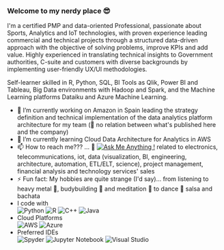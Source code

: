 ### Welcome to my nerdy place 😎

I'm a certified PMP and data-oriented Professional, passionate about Sports, Analytics and IoT technologies, with proven experience leading commercial and technical projects through a structured data-driven approach with the objective of solving problems, improve KPIs and add value. Highly experienced in translating technical insights to Government authorities, C-suite and customers with diverse backgrounds by implementing user-friendly UX/UI methodologies. 

Self-learner skilled in R, Python, SQL, BI Tools as Qlik, Power BI and Tableau, Big Data environments with Hadoop and Spark, and the Machine Learning platforms Dataiku and Azure Machine Learning.

- 🔭 I’m currently working on Amazon in Spain leading the strategy definition and technical implementation of the data analytics platform architecture for my team (👀 no relation between what's published here and the company)
- 🌱 I’m currently learning Cloud Data Architecture for Analytics in AWS
- 📫 How to reach me??? ... 💬 [![Ask Me Anything !](https://img.shields.io/badge/Ask%20me-anything-1abc9c.svg)](https://www.linkedin.com/in/sebv593/) related to electronics, telecommunications, iot, data (visualization, BI, engineering, architecture, automation, ETL/ELT, science), project management, financial analysis and technology services' sales
- ⚡ Fun fact: My hobbies are quite strange (I'd say)... from listening to heavy metal 🤘, budybuilding 💪 and meditation 🧠 to dance 💃 salsa and bachata
- I code with  
![Python](https://img.shields.io/badge/python-3670A0?style=for-the-badge&logo=python&logoColor=ffdd54) ![R](https://img.shields.io/badge/r-%23276DC3.svg?style=for-the-badge&logo=r&logoColor=white) ![C++](https://img.shields.io/badge/c++-%2300599C.svg?style=for-the-badge&logo=c%2B%2B&logoColor=white) 	![Java](https://img.shields.io/badge/java-%23ED8B00.svg?style=for-the-badge&logo=java&logoColor=white)
- Cloud Platforms  
![AWS](https://img.shields.io/badge/AWS-%23FF9900.svg?style=for-the-badge&logo=amazon-aws&logoColor=white) ![Azure](https://img.shields.io/badge/azure-%230072C6.svg?style=for-the-badge&logo=microsoftazure&logoColor=white)
- Preferred IDEs  
![Spyder](https://img.shields.io/badge/Spyder-838485?style=for-the-badge&logo=spyder%20ide&logoColor=maroon) ![Jupyter Notebook](https://img.shields.io/badge/jupyter-%23FA0F00.svg?style=for-the-badge&logo=jupyter&logoColor=white) ![Visual Studio](https://img.shields.io/badge/Visual%20Studio-5C2D91.svg?style=for-the-badge&logo=visual-studio&logoColor=white)
